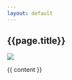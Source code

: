 ```yaml
---
layout: default
---
```

<h2 class="content">{{page.title}}</h2>
<img src="{{ page.image }}" />
 
{{ content }}